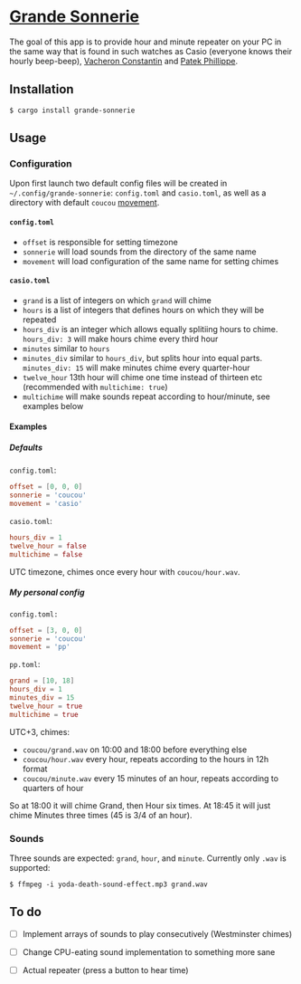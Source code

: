# [Grande Sonnerie](https://en.wikipedia.org/wiki/Repeater_(horology))

The goal of this app is to provide hour and minute repeater on your PC in the
same way that is found in such watches as Casio (everyone knows their hourly
beep-beep), [Vacheron Constantin](https://youtu.be/rgqcd2mTBUM?t=25) and [Patek
Phillippe](https://youtu.be/SGPjFFMD3c0?t=573).

## Installation

```console
$ cargo install grande-sonnerie
```

## Usage

### Configuration

Upon first launch two default config files will be created in
`~/.config/grande-sonnerie`: `config.toml` and `casio.toml`, as well as
a directory with default `coucou` [movement](https://youtu.be/V3HN9V1C8jE).

#### `config.toml`

* `offset` is responsible for setting timezone
* `sonnerie` will load sounds from the directory of the same name
* `movement` will load configuration of the same name for setting chimes

#### `casio.toml`

* `grand` is a list of integers on which `grand` will chime
* `hours` is a list of integers that defines hours on which they will be
  repeated
* `hours_div` is an integer which allows equally splitiing hours to chime.
  `hours_div: 3` will make hours chime every third hour
* `minutes` similar to `hours`
* `minutes_div` similar to `hours_div`, but splits hour into equal parts.
  `minutes_div: 15` will make minutes chime every quarter-hour
* `twelve_hour` 13th hour will chime one time instead of thirteen etc
  (recommended with `multichime: true`)
* `multichime` will make sounds repeat according to hour/minute, see examples
  below

#### Examples

##### Defaults

`config.toml`:

```toml
offset = [0, 0, 0]
sonnerie = 'coucou'
movement = 'casio'
```

`casio.toml`:

```toml
hours_div = 1
twelve_hour = false
multichime = false
```

UTC timezone, chimes once every hour with `coucou/hour.wav`.

##### My personal config

`config.toml:`

```toml
offset = [3, 0, 0]
sonnerie = 'coucou'
movement = 'pp'
```

`pp.toml`:

```toml
grand = [10, 18]
hours_div = 1
minutes_div = 15
twelve_hour = true
multichime = true
```

UTC+3, chimes:
* `coucou/grand.wav` on 10:00 and 18:00 before everything else
* `coucou/hour.wav` every hour, repeats according to the hours in 12h format
* `coucou/minute.wav` every 15 minutes of an hour, repeats according to
  quarters of hour

So at 18:00 it will chime Grand, then Hour six times. At 18:45 it will just
chime Minutes three times (45 is 3/4 of an hour).

### Sounds

Three sounds are expected: `grand`, `hour`, and `minute`. Currently only `.wav`
is supported:

```console
$ ffmpeg -i yoda-death-sound-effect.mp3 grand.wav
```

## To do

- [ ] Implement arrays of sounds to play consecutively (Westminster chimes)
* [ ] Change CPU-eating sound implementation to something more sane
* [ ] Actual repeater (press a button to hear time)

